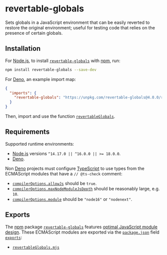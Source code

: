 # revertable-globals

Sets globals in a JavaScript environment that can be easily reverted to restore the original environment; useful for testing code that relies on the presence of certain globals.

## Installation

For [Node.js](https://nodejs.org), to install [`revertable-globals`](https://npm.im/revertable-globals) with [npm](https://npmjs.com/get-npm), run:

```sh
npm install revertable-globals --save-dev
```

For [Deno](https://deno.land), an example import map:

```json
{
  "imports": {
    "revertable-globals": "https://unpkg.com/revertable-globals@4.0.0/revertableGlobals.mjs"
  }
}
```

Then, import and use the function [`revertableGlobals`](./revertableGlobals.mjs).

## Requirements

Supported runtime environments:

- [Node.js](https://nodejs.org) versions `^14.17.0 || ^16.0.0 || >= 18.0.0`.
- [Deno](https://deno.land).

Non [Deno](https://deno.land) projects must configure [TypeScript](https://typescriptlang.org) to use types from the ECMAScript modules that have a `// @ts-check` comment:

- [`compilerOptions.allowJs`](https://typescriptlang.org/tsconfig#allowJs) should be `true`.
- [`compilerOptions.maxNodeModuleJsDepth`](https://typescriptlang.org/tsconfig#maxNodeModuleJsDepth) should be reasonably large, e.g. `10`.
- [`compilerOptions.module`](https://typescriptlang.org/tsconfig#module) should be `"node16"` or `"nodenext"`.

## Exports

The [npm](https://npmjs.com) package [`revertable-globals`](https://npm.im/revertable-globals) features [optimal JavaScript module design](https://jaydenseric.com/blog/optimal-javascript-module-design). These ECMAScript modules are exported via the [`package.json`](./package.json) field [`exports`](https://nodejs.org/api/packages.html#exports):

- [`revertableGlobals.mjs`](./revertableGlobals.mjs)
